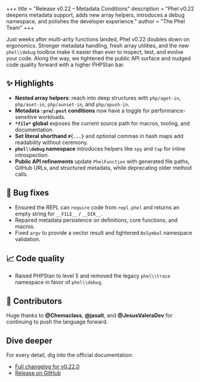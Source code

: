 +++
title = "Release v0.22 – Metadata Conditions"
description = "Phel v0.22 deepens metadata support, adds new array helpers, introduces a debug namespace, and polishes the developer experience."
author = "The Phel Team"
+++

Just weeks after multi-arity functions landed, Phel v0.22 doubles down on ergonomics. Stronger metadata handling, fresh
array utilities, and the new `phel\\debug` toolbox make it easier than ever to inspect, test, and evolve your code. Along the
way, we tightened the public API surface and nudged code quality forward with a higher PHPStan bar.

## ✨ Highlights

- **Nested array helpers**: reach into deep structures with `php/aget-in`, `php/aset-in`, `php/aunset-in`, and `php/apush-in`.
- **Metadata `:pre`/`:post` conditions** now have a toggle for performance-sensitive workloads.
- **`*file*` global** exposes the current source path for macros, tooling, and documentation.
- **Set literal shorthand `#{...}`** and optional commas in hash maps add readability without ceremony.
- **`phel\\debug` namespace** introduces helpers like `spy` and `tap` for inline introspection.
- **Public API refinements** update `PhelFunction` with generated file paths, GitHub URLs, and structured metadata, while
deprecating older method calls.

## 🐛 Bug fixes

- Ensured the REPL can `require` code from `repl.phel` and returns an empty string for `__FILE__` / `__DIR__`.
- Repaired metadata persistence on definitions, core functions, and macros.
- Fixed `argv` to provide a vector result and tightened `NsSymbol` namespace validation.

## 📈 Code quality

- Raised PHPStan to level 5 and removed the legacy `phel\\trace` namespace in favor of `phel\\debug`.

## 👥 Contributors

Huge thanks to **@Chemaclass**, **@jasalt**, and **@JesusValeraDev** for continuing to push the language forward.

## Dive deeper

For every detail, dig into the official documentation:

- [Full changelog for v0.22.0](https://github.com/phel-lang/phel-lang/compare/v0.21.0...v0.22.0)
- [Release on GitHub](https://github.com/phel-lang/phel-lang/releases/tag/v0.22.0)
